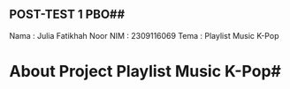 ## POST-TEST 1 PBO##

Nama  : Julia Fatikhah Noor
NIM   : 2309116069
Tema  : Playlist Music K-Pop

# About Project Playlist Music K-Pop#
